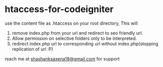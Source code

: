 # htaccess-for-codeigniter

use the content file as .htaccess on your root directory, This will 
1.  remove index.php from your url and redirect to seo friendly url.
2.  Allow permission on selective folders only to be interpreted.
3.  redirect index.php url to corresponding url without index.php(stopping replication of url :P)

reach me at shashanksaxena18@gmail.com for support
